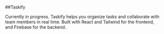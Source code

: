 ##Taskify

Currently in progress.
Taskify helps you organize tasks and collaborate with team members in real time. Built with React and Tailwind for the frontend, and Firebase for the backend.
